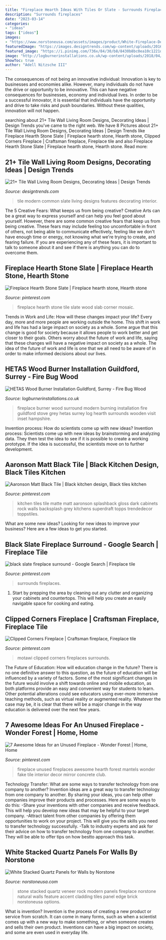 ```yaml
---
title: "Fireplace Hearth Ideas With Tiles Or Slate - Surrounds Fireplaces"
description: "Surrounds fireplaces"
date: "2023-03-14"
categories:
- "ideas"
tags: ["ideas"]
images:
- "https://www.norstoneusa.com/assets/images/product/White-Fireplace-Denmark-1800.jpg"
featuredImage: "https://images.designtrends.com/wp-content/uploads/2016/03/19093247/Modern-common-Room-Features-Slate-Tile.jpeg"
featured_image: "https://i.pinimg.com/736x/84/30/b8/8430b8bc0ea10c1221da5a280999538e--fireplace-hearth-stone-tile-fireplace.jpg"
image: "http://logburnerinstallations.co.uk/wp-content/uploads/2018/04/modern-fireplace-surround-0107.jpg"
ShowToc: true
author: "Adell Nitzsche III"
---
```



The consequences of not being an innovative individual:
Innovation is key to businesses and economies alike. However, many individuals do not have the drive or opportunity to be innovative. This can have negative consequences for businesses, economy and individual lives. In order to be a successful innovator, it is essential that individuals have the opportunity and drive to take risks and push boundaries. Without these qualities, innovation will not happen.

	

		
searching about 21+ Tile Wall Living Room Designs, Decorating Ideas | Design Trends you've came to the right web. We have 8 Pictures about 21+ Tile Wall Living Room Designs, Decorating Ideas | Design Trends like Fireplace Hearth Stone Slate | Fireplace hearth stone, Hearth stone, Clipped Corners Fireplace | Craftsman fireplace, Fireplace tile and also Fireplace Hearth Stone Slate | Fireplace hearth stone, Hearth stone. Read more:
		
    
## 21+ Tile Wall Living Room Designs, Decorating Ideas | Design Trends

<img loading=lazy src="https://images.designtrends.com/wp-content/uploads/2016/03/19093247/Modern-common-Room-Features-Slate-Tile.jpeg" onerror="this.onerror=null;this.src='https://tse4.mm.bing.net/th?id=OIP.fry5qzr83vRRCL1JtelSbgHaFk&amp;pid=15.1';" alt="21+ Tile Wall Living Room Designs, Decorating Ideas | Design Trends">

_Source: designtrends.com_

>tile modern common slate living designs features decorating interior. 

	

The 5 Creative Fears: What keeps us from being creative?
Creative Arts can be a great way to express yourself and can help you feel good about yourself. However, there are some common creative fears that keep us from being creative. These fears may include feeling too uncomfortable in front of others, not being able to communicate effectively, feeling like we don't have enough time or energy, not knowing what we're trying to create, and fearing failure. If you are experiencing any of these fears, it is important to talk to someone about it and see if there is anything you can do to overcome them.

    
## Fireplace Hearth Stone Slate | Fireplace Hearth Stone, Hearth Stone

<img loading=lazy src="https://i.pinimg.com/736x/84/30/b8/8430b8bc0ea10c1221da5a280999538e--fireplace-hearth-stone-tile-fireplace.jpg" onerror="this.onerror=null;this.src='https://tse2.mm.bing.net/th?id=OIP.NG8ixzgeqt3EjOiytI54WQHaKB&amp;pid=15.1';" alt="Fireplace Hearth Stone Slate | Fireplace hearth stone, Hearth stone">

_Source: pinterest.com_

>fireplace hearth stone tile slate wood slab corner mosaic. 

	

Trends in Work and Life: How will these changes impact your life?
Every day, more and more people are working outside the home. This shift in work and life has had a large impact on society as a whole. Some argue that this change is good for society because it allows people to work better and get closer to their goals. Others worry about the future of work and life, saying that these changes will have a negative impact on society as a whole. The idea of the future of work and life is one that we all need to be aware of in order to make informed decisions about our lives.

    
## HETAS Wood Burner Installation Guildford, Surrey - Fire Bug Wood

<img loading=lazy src="http://logburnerinstallations.co.uk/wp-content/uploads/2018/04/modern-fireplace-surround-0107.jpg" onerror="this.onerror=null;this.src='https://tse3.mm.bing.net/th?id=OIP.oY_5-jGh7rvfdZ3lyNW-3gHaJ4&amp;pid=15.1';" alt="HETAS Wood Burner Installation Guildford, Surrey - Fire Bug Wood">

_Source: logburnerinstallations.co.uk_

>fireplace burner wood surround modern burning installation fire guildford stove grey hetas surrey log hearth surrounds wooden visit inset hampshire. 

	

Invention process: How do scientists come up with new ideas?
Invention process: Scientists come up with new ideas by brainstorming and analyzing data. They then test the idea to see if it is possible to create a working prototype. If the idea is successful, the scientists move on to further development.

    
## Aaronson Matt Black Tile | Black Kitchen Design, Black Tiles Kitchen

<img loading=lazy src="https://i.pinimg.com/736x/f5/d6/f7/f5d6f7dbed249943dbb975a05f460953--black-fireplace-fireplace-redo.jpg" onerror="this.onerror=null;this.src='https://tse1.mm.bing.net/th?id=OIP.mxuL0QKuFWRJ3WTC6x6DMwHaI1&amp;pid=15.1';" alt="Aaronson Matt Black Tile | Black kitchen design, Black tiles kitchen">

_Source: pinterest.com_

>kitchen tiles tile matte matt aaronson splashback gloss dark cabinets rock walls backsplash grey kitchens superdraft topps trendedecor toppstiles. 

	

What are some new ideas?
Looking for new ideas to improve your business? Here are a few ideas to get you started.

    
## Black Slate Fireplace Surround - Google Search | Fireplace Tile

<img loading=lazy src="https://i.pinimg.com/736x/89/b8/9f/89b89f5099890845e7f2b6a4d82c53a1.jpg" onerror="this.onerror=null;this.src='https://tse2.mm.bing.net/th?id=OIP.8wIa7WeaSRb6TtXycxrWOwHaE8&amp;pid=15.1';" alt="black slate fireplace surround - Google Search | Fireplace tile">

_Source: pinterest.com_

>surrounds fireplaces. 

	

1. Start by prepping the area by cleaning out any clutter and organizing your cabinets and countertops. This will help you create an easily navigable space for cooking and eating.

    
## Clipped Corners Fireplace | Craftsman Fireplace, Fireplace Tile

<img loading=lazy src="https://i.pinimg.com/736x/47/91/1e/47911ec2c86f0ff90b0f0608599375d6.jpg" onerror="this.onerror=null;this.src='https://tse4.mm.bing.net/th?id=OIP.jjkyMjcT68pk0Oopa4P7QAHaHa&amp;pid=15.1';" alt="Clipped Corners Fireplace | Craftsman fireplace, Fireplace tile">

_Source: pinterest.com_

>motawi clipped corners fireplaces surrounds. 

	

The Future of Education: How will education change in the future?
There is no one definitive answer to this question, as the future of education will be influenced by a variety of factors. Some of the most significant changes in the future would involve a shift towards online and mobile education, as both platforms provide an easy and convenient way for students to learn. Other potential alterations could see educators using ever-more immersive teaching methods, such as virtual reality or augmented reality. Whatever the case may be, it is clear that there will be a major change in the way education is delivered over the next few years.

    
## 7 Awesome Ideas For An Unused Fireplace - Wonder Forest | Home, Home

<img loading=lazy src="https://i.pinimg.com/736x/99/68/4f/99684f07bc98201d974bb2892724bf0c--cozy-fireplace-fireplace-mantels.jpg" onerror="this.onerror=null;this.src='https://tse2.mm.bing.net/th?id=OIP.e21jlwOLD3gJA4aR1b96mgHaLG&amp;pid=15.1';" alt="7 Awesome Ideas for an Unused Fireplace - Wonder Forest | Home, Home">

_Source: pinterest.com_

>fireplace unused fireplaces awesome hearth forest mantels wonder fake tile interior decor mirror concrete club. 

	

Technology Transfer: What are some ways to transfer technology from one company to another?
Invention ideas are a great way to transfer technology from one company to another. By sharing your ideas, you can help other companies improve their products and processes. Here are some ways to do this: 
-Share your inventions with other companies and receive feedback. This will help you develop new ideas that may be helpful to your target company.
-Attract talent from other companies by offering them opportunities to work on your project. This will give you the skills you need to transfer technology successfully.
-Talk to industry experts and ask for their advice on how to transfer technology from one company to another. They will be able to offer tips on how bestto approach this task.

    
## White Stacked Quartz Panels For Walls By Norstone

<img loading=lazy src="https://www.norstoneusa.com/assets/images/product/White-Fireplace-Denmark-1800.jpg" onerror="this.onerror=null;this.src='https://tse2.mm.bing.net/th?id=OIP.6lqFgusHLrBQxcc7eKjlxQHaE-&amp;pid=15.1';" alt="White Stacked Quartz Panels for Walls by Norstone">

_Source: norstoneusa.com_

>stone stacked quartz veneer rock modern panels fireplace norstone natural walls feature accent cladding tiles panel edge brick norstoneusa options. 

	

What is invention?
Invention is the process of creating a new product or service from scratch. It can come in many forms, such as when a scientist comes up with a new way to make something, or when someone creates and sells their own product. Inventions can have a big impact on society, and some are even used in everyday life.

